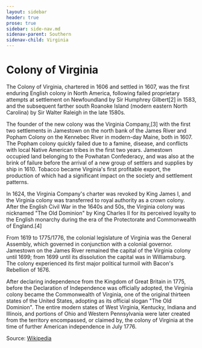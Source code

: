 ```yaml
---
layout: sidebar
header: true
prose: true
sidebar: side-nav.md
sidenav-parent: Southern
sidenav-child: Virginia
---
```


# Colony of Virginia

The Colony of Virginia, chartered in 1606 and settled in 1607, was the first enduring English colony in North America, following failed proprietary attempts at settlement on Newfoundland by Sir Humphrey Gilbert[2] in 1583, and the subsequent farther south Roanoke Island (modern eastern North Carolina) by Sir Walter Raleigh in the late 1580s.

The founder of the new colony was the Virginia Company,[3] with the first two settlements in Jamestown on the north bank of the James River and Popham Colony on the Kennebec River in modern-day Maine, both in 1607. The Popham colony quickly failed due to a famine, disease, and conflicts with local Native American tribes in the first two years. Jamestown occupied land belonging to the Powhatan Confederacy, and was also at the brink of failure before the arrival of a new group of settlers and supplies by ship in 1610. Tobacco became Virginia's first profitable export, the production of which had a significant impact on the society and settlement patterns.

In 1624, the Virginia Company's charter was revoked by King James I, and the Virginia colony was transferred to royal authority as a crown colony. After the English Civil War in the 1640s and 50s, the Virginia colony was nicknamed "The Old Dominion" by King Charles II for its perceived loyalty to the English monarchy during the era of the Protectorate and Commonwealth of England.[4]

From 1619 to 1775/1776, the colonial legislature of Virginia was the General Assembly, which governed in conjunction with a colonial governor. Jamestown on the James River remained the capital of the Virginia colony until 1699; from 1699 until its dissolution the capital was in Williamsburg. The colony experienced its first major political turmoil with Bacon's Rebellion of 1676.

After declaring independence from the Kingdom of Great Britain in 1775, before the Declaration of Independence was officially adopted, the Virginia colony became the Commonwealth of Virginia, one of the original thirteen states of the United States, adopting as its official slogan "The Old Dominion". The entire modern states of West Virginia, Kentucky, Indiana and Illinois, and portions of Ohio and Western Pennsylvania were later created from the territory encompassed, or claimed by, the colony of Virginia at the time of further American independence in July 1776.

Source: [Wikipedia](https://en.wikipedia.org/wiki/Colony_of_Virginia)